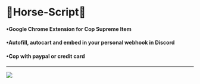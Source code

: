 # <h1>🐴Horse-Script🐴</h1>
<h4>•Google Chrome Extension for Cop Supreme Item</h4>
<h4>•Autofill, autocart and embed in your personal webhook in Discord</h4>
<h4>•Cop with paypal or credit card</h4>
<hr>
<img src="https://i.ibb.co/fdm5k8j/Cattura.jpg"></img>
